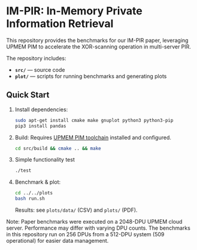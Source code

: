 # IM-PIR: In-Memory Private Information Retrieval
This repository provides the benchmarks for our IM-PIR paper, leveraging UPMEM PIM to accelerate the XOR-scanning operation in multi-server PIR.

The repository includes:
- **`src/`** — source code
- **`plot/`** — scripts for running benchmarks and generating plots

## Quick Start

1. Install dependencies:
   ```bash
   sudo apt-get install cmake make gnuplot python3 python3-pip
   pip3 install pandas
   ```
2. Build:
   Requires [UPMEM PIM toolchain](https://sdk.upmem.com/stable/index.html) installed and configured.
   
   ```bash
   cd src/build && cmake .. && make
   ```

3. Simple functionality test
   ```bash
   ./test
   ```

3. Benchmark & plot:
   ```bash
   cd ../../plots
   bash run.sh
   ```
   Results: see `plots/data/` (CSV) and `plots/` (PDF).

Note: Paper benchmarks were executed on a 2048-DPU UPMEM cloud server. 
Performance may differ with varying DPU counts. 
The benchmarks in this repository run on 256 DPUs from a 512-DPU system (509 operational) for easier data management.